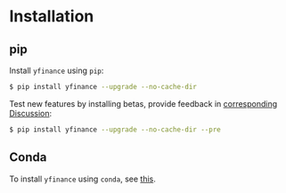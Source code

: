 # Installation

## pip

Install `yfinance` using `pip`:

```bash
$ pip install yfinance --upgrade --no-cache-dir
```

Test new features by installing betas, provide feedback in [corresponding Discussion](https://github.com/ranaroussi/yfinance/discussions):
```bash
$ pip install yfinance --upgrade --no-cache-dir --pre
```

## Conda

To install `yfinance` using `conda`, see [this](https://anaconda.org/ranaroussi/yfinance).
